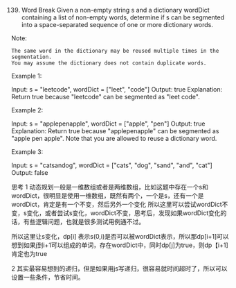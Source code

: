 139. Word Break
Given a non-empty string s and a dictionary wordDict containing a list of non-empty words, determine if s can be segmented into a space-separated sequence of one or more dictionary words.

Note:

    The same word in the dictionary may be reused multiple times in the segmentation.
    You may assume the dictionary does not contain duplicate words.

Example 1:

Input: s = "leetcode", wordDict = ["leet", "code"]
Output: true
Explanation: Return true because "leetcode" can be segmented as "leet code".

Example 2:

Input: s = "applepenapple", wordDict = ["apple", "pen"]
Output: true
Explanation: Return true because "applepenapple" can be segmented as "apple pen apple".
             Note that you are allowed to reuse a dictionary word.

Example 3:

Input: s = "catsandog", wordDict = ["cats", "dog", "sand", "and", "cat"]
Output: false

思考
1 动态规划一般是一维数组或者是两维数组，比如这题中存在一个s和wordDict，很明显是使用一维数组，既然有两个，一个是s，还有一个是wordDict，肯定是有一个不变，然后另外一个变化
所以这里可以尝试wordDict不变，s变化，或者尝试s变化，wordDict不变，思考后，发现如果wordDict变化的话，有些逻辑问题，也就是很多测试用例通不过。

所以这里让s变化，dp[i] 表示s(0,i)是否可以被wordDict表示，所以那dp[i+1]可以想到如果j到i+1可以组成的单词，存在wordDict中，同时dp[j]为true，则dp【i+1]肯定也为true

2
其实最容易想到的递归，但是如果用js写递归，很容易就时间超时了，所以可以设置一些条件，节省时间。
